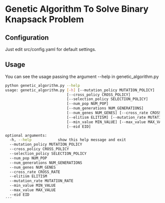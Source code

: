 # Genetic Algorithm To Solve Binary Knapsack Problem

## Configuration

Just edit src/config.yaml for default settings.

## Usage

You can see the usage passing the argument --help in genetic_algorithm.py
```sh
python genetic_algorithm.py --help
usage: genetic_algorithm.py [-h] [--mutation_policy MUTATION_POLICY]
                            [--cross_policy CROSS_POLICY]
                            [--selection_policy SELECTION_POLICY]
                            [--num_pop NUM_POP]
                            [--num_generations NUM_GENERATIONS]
                            [--num_genes NUM_GENES] [--cross_rate CROSS_RATE]
                            [--elitism ELITISM] [--mutation_rate MUTATION_RATE]
                            [--min_value MIN_VALUE] [--max_value MAX_VALUE]
                            [--eid EID]

optional arguments:
  -h, --help            show this help message and exit
  --mutation_policy MUTATION_POLICY
  --cross_policy CROSS_POLICY
  --selection_policy SELECTION_POLICY
  --num_pop NUM_POP
  --num_generations NUM_GENERATIONS
  --num_genes NUM_GENES
  --cross_rate CROSS_RATE
  --elitism ELITISM
  --mutation_rate MUTATION_RATE
  --min_value MIN_VALUE
  --max_value MAX_VALUE
  --eid EID
´´´
